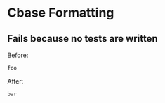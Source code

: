 <!-- gen:mayoverwrite -->
# Cbase Formatting

## Fails because no tests are written

Before:
```ruby
foo
```

After:
```ruby
bar
```

